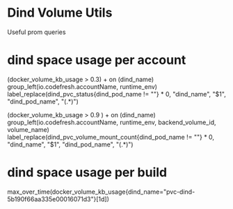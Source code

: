 # Dind Volume Utils

Useful prom queries

# dind space usage per account

(docker_volume_kb_usage > 0.3) + on (dind_name)  group_left(io.codefresh.accountName, runtime_env) label_replace(dind_pvc_status{dind_pod_name != "<no value>"} * 0, "dind_name", "$1", "dind_pod_name", "(.*)") 


(docker_volume_kb_usage > 0.9 ) + on (dind_name)  group_left(io.codefresh.accountName, runtime_env, backend_volume_id, volume_name) label_replace(dind_pvc_volume_mount_count{dind_pod_name != "<no value>"} * 0, "dind_name", "$1", "dind_pod_name", "(.*)") 

# dind space usage per build
max_over_time(docker_volume_kb_usage{dind_name="pvc-dind-5b190f66aa335e00016071d3"}[1d])

